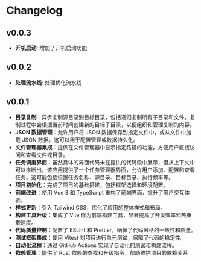 <!--
 * @Author: yiranzai wuqingdzx@gmail.com
 * @Date: 2024-07-13 20:56:56
 * @LastEditors: yiranzai wuqingdzx@gmail.com
 * @LastEditTime: 2024-07-14 01:23:36
 * @FilePath: /BackupTool/CHANGES.md
 * @Description: 这是默认设置,请设置`customMade`, 打开koroFileHeader查看配置 进行设置: https://github.com/OBKoro1/koro1FileHeader/wiki/%E9%85%8D%E7%BD%AE
-->
# Changelog

## v0.0.3

- **开机启动**: 增加了开机启动功能

## v0.0.2

- **处理流水线**: 处理优化流水线

## v0.0.1

- **目录复制**：异步复制源目录到目标目录，包括递归复制所有子目录和文件。复制过程中会根据当前时间创建新的目标子目录，以便组织和管理复制的内容。
- **JSON 数据管理**：允许用户将 JSON 数据保存到指定文件中，或从文件中加载 JSON 数据。这可以用于配置管理或数据持久化。
- **文件管理器集成**：提供在文件管理器中显示指定路径的功能，方便用户直接访问和查看文件或目录。
- **任务调度界面**：虽然具体的界面代码未在提供的代码段中展示，但从上下文中可以推断出，该应用提供了一个任务管理器界面，允许用户添加、配置和查看任务。这可能包括设置任务名称、源目录、目标目录、执行频率等。
- **项目初始化**：完成了项目的基础搭建，包括框架选择和环境配置。
- **前端改进**：使用 Vue 3 和 TypeScript 重构了前端界面，提升了用户交互体验。
- **样式更新**：引入 Tailwind CSS，优化了应用的整体样式和布局。
- **构建工具升级**：集成了 Vite 作为前端构建工具，显著提高了开发效率和热重载速度。
- **代码质量控制**：配置了 ESLint 和 Prettier，确保了代码风格的一致性和质量。
- **测试框架集成**：使用 Vitest 对项目进行单元测试，保障了代码的稳定性。
- **自动化流程**：通过 GitHub Actions 实现了自动化的测试和构建流程。
- **依赖管理**：提供了 Rust 依赖的查找和升级指令，帮助维护项目的依赖关系
